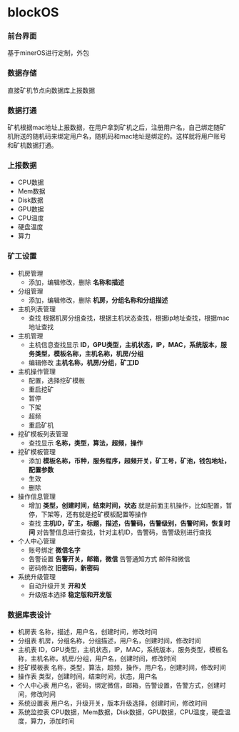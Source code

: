 # blockOS

### 前台界面

基于minerOS进行定制，外包

### 数据存储

直接矿机节点向数据库上报数据

### 数据打通

矿机根据mac地址上报数据，在用户拿到矿机之后，注册用户名，自己绑定随矿机附送的随机码来绑定用户名，随机码和mac地址是绑定的。这样就将用户账号和矿机数据打通。

### 上报数据

- CPU数据
- Mem数据
- Disk数据
- GPU数据
- CPU温度
- 硬盘温度
- 算力

### 矿工设置

- 机房管理
	- 添加，编辑修改，删除  **名称和描述**
- 分组管理
	- 添加，编辑修改，删除  **机房，分组名称和分组描述**
- 主机列表管理
	- 查找 根据机房分组查找，根据主机状态查找，根据ip地址查找，根据mac地址查找
- 主机管理
	- 主机信息查找显示  **ID，GPU类型，主机状态，IP，MAC，系统版本，服务类型，模板名称，主机名称，机房/分组**
	- 编辑修改  **主机名称，机房/分组，矿工ID**
- 主机操作管理
	- 配置，选择挖矿模板
	- 重启挖矿
	- 暂停
	- 下架
	- 超频
	- 重启矿机
- 挖矿模板列表管理
	- 查找显示  **名称，类型，算法，超频，操作**
- 挖矿模板管理
	- 添加  **模板名称，币种，服务程序，超频开关，矿工号，矿池，钱包地址，配置参数**
	- 生效
	- 删除
- 操作信息管理
	- 增加 **类型，创建时间，结束时间，状态**  就是前面主机操作，比如配置，暂停，下架等，还有就是挖矿模板配置等操作
	- 查找 **主机ID，矿主，标题，描述，告警码，告警级别，告警时间，恢复时间** 对告警信息进行查找，针对主机ID，告警码，告警级别进行查找
- 个人中心管理
	- 账号绑定  **微信名字**
	- 告警设置  **告警开关，邮箱，微信**  告警通知方式  邮件和微信
	- 密码修改  **旧密码，新密码**
- 系统升级管理
	- 自动升级开关	**开和关**
	- 升级版本选择   **稳定版和开发版**


### 数据库表设计

- 机房表		名称，描述，用户名，创建时间，修改时间
- 分组表		机房，分组名称，分组描述，用户名，创建时间，修改时间
- 主机表		ID，GPU类型，主机状态，IP，MAC，系统版本，服务类型，模板名称，主机名称，机房/分组，用户名，创建时间，修改时间
- 挖矿模板表		名称，类型，算法，超频，操作，用户名，创建时间，修改时间
- 操作表				类型，创建时间，结束时间，状态，用户名
- 个人中心表		用户名，密码，绑定微信，邮箱，告警设置，告警方式，创建时间，修改时间
- 系统设置表		用户名，升级开关，版本升级选择，创建时间，修改时间
- 系统监控表		CPU数据，Mem数据，Disk数据，GPU数据，CPU温度，硬盘温度，算力，添加时间

